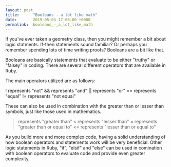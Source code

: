 ```yaml
---
layout: post
title:      "Booleans - a lot like math"
date:       2019-05-03 17:08:00 +0000
permalink:  booleans_-_a_lot_like_math
---
```



If you've ever taken a geometry class, then you might remember a bit about logic statments. If-then statements sound familiar? Or perhaps you remember spending lots of time writing proofs? Booleans are a bit like that. 

Booleans are basically statements that evaluate to be either "truthy" or "falsey" in coding. There are several different operators that are available in Ruby. 

The main operators utilized are as follows: 

! represents "not"
&& represents "and"
|| represents "or"
 == represents "equal"
 != represents "not equal"
 
 These can also be used in combination with the greater than or lesser than symbols, just like those used in mathematics. 
 
 > represents "greater than"
 < represents "lesser than"
 >= represents "greater than or equal to"
 <= represents "lesser than or equal to"
 
 As you build more and more complex code, having a solid understanding of how boolean operators and statements work will be very beneficial. Other logic statements in Ruby, "if", "elsif" and "else" can be used in comination with boolean operators to evaluate code and provide even greater complexity. 
 

 
 

